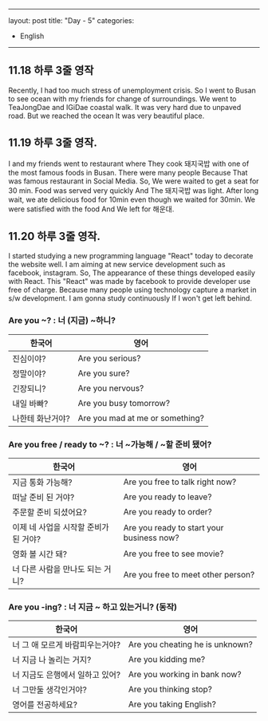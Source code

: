 ---

layout: post title: "Day - 5" categories:

- English
---------

11.18 하루 3줄 영작
-------------------

Recently, I had too much stress of unemployment crisis. So I went to Busan to see ocean with my friends for change of surroundings. We went to TeaJongDae and IGiDae coastal walk. It was very hard due to unpaved road. But we reached the ocean It was very beautiful place.

11.19 하루 3줄 영작.
--------------------

I and my friends went to restaurant where They cook 돼지국밥 with one of the most famous foods in Busan. There were many people Because That was famous restaurant in Social Media. So, We were waited to get a seat for 30 min. Food was served very quickly And The 돼지국밥 was light. After long wait, we ate delicious food for 10min even though we waited for 30min. We were satisfied with the food And We left for 해운대.

11.20 하루 3줄 영작.
--------------------

I started studying a new programming language "React" today to decorate the website well. I am aiming at new service development such as facebook, instagram. So, The appearance of these things developed easily with React. This "React" was made by facebook to provide developer use free of charge. Because many people using technology capture a market in s/w development. I am gonna study continuously If I won't get left behind.

### Are you ~? : 너 (지금) ~하니?

| 한국어           | 영어                            |
|------------------|---------------------------------|
| 진심이야?        | Are you serious?                |
| 정말이야?        | Are you sure?                   |
| 긴장되니?        | Are you nervous?                |
| 내일 바빠?       | Are you busy tomorrow?          |
| 나한테 화난거야? | Are you mad at me or something? |

### Are you free / ready to ~? : 너 ~가능해 / ~할 준비 됐어?

| 한국어                                | 영어                                      |
|---------------------------------------|-------------------------------------------|
| 지금 통화 가능해?                     | Are you free to talk right now?           |
| 떠날 준비 된 거야?                    | Are you ready to leave?                   |
| 주문할 준비 되셨어요?                 | Are you ready to order?                   |
| 이제 네 사업을 시작할 준비가 된 거야? | Are you ready to start your business now? |
| 영화 볼 시간 돼?                      | Are you free to see movie?                |
| 너 다른 사람을 만나도 되는 거니?      | Are you free to meet other person?        |

### Are you -ing? : 너 지금 ~ 하고 있는거니? (동작)

| 한국어                          | 영어                            |
|---------------------------------|---------------------------------|
| 너 그 애 모르게 바람피우는거야? | Are you cheating he is unknown? |
| 너 지금 나 놀리는 거지?         | Are you kidding me?             |
| 너 지금도 은행에서 일하고 있어? | Are you working in bank now?    |
| 너 그만둘 생각인거야?           | Are you thinking stop?          |
| 영어를 전공하세요?              | Are you taking English?         |
